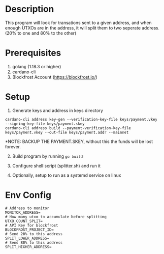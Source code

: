 # Description

This program will look for transations sent to a given address, and when enough UTXOs are in the address, it will split them to two seperate address. (20% to one and 80% to the other)

# Prerequisites

1. golang (1.18.3 or higher)
2. cardano-cli
3. Blockfrost Account (https://blockfrost.io/)

# Setup

1. Generate keys and address in keys directory

```
cardano-cli address key-gen --verification-key-file keys/payment.vkey --signing-key-file keys/payment.skey
cardano-cli address build --payment-verification-key-file keys/payment.vkey --out-file keys/payment.addr --mainnet
```

*NOTE: BACKUP THE PAYMENT.SKEY, without this the funds will be lost forever.

2. Build program by running `go build`

3. Configure shell script (splitter.sh) and run it

4. Optionally, setup to run as a systemd service on linux

# Env Config

```
# Address to monitor
MONITOR_ADDRESS=
# How many utxo to accumulate before splitting
UTXO_COUNT_SPLIT=
# API Key for blockfrost
BLOCKFROST_PROJECT_ID=
# Send 20% to this address
SPLIT_LOWER_ADDRESS=
# Send 80% to this address
SPLIT_HIGHER_ADDRESS=
```